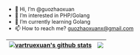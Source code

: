 - 👋 Hi, I’m @guozhaoxuan
- 👀 I’m interested in PHP/Golang
- 🌱 I’m currently learning Golang
- 📫 How to reach me? guozhaoxuanx@gmail.com

| <a href="https://github.com/vartruexuan"><img align="center" src="https://github-readme-stats.vercel.app/api?username=vartruexuan&show_icons=true&theme=cobalt&count_private=true&include_all_commits=true&border_color=001F1E&text_color=09d672&icon_color=00C2C2&title_color=00F1E9&custom_title=My%20Stats" alt="vartruexuan's github stats" /></a> | <a href="https://github.com/vartruexuan"><img align="center" src="https://github-readme-stats.vercel.app/api/top-langs/?username=vartruexuan&layout=compact&theme=cobalt&border_color=001F1E&text_color=09d672&icon_color=00C2C2&title_color=00F1E9" /></a> |
|--------------------------------------------------------------------------------------------------------------------------------------------------------------------------------------------------------------------------------------------------|-----------------------------------------------------------------------------------------------------------------------------------------------------------------------------------------------------------------------------------------------------------------|
